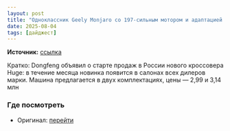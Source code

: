 ```yaml
---
layout: post
title: "Одноклассник Geely Monjaro со 197-сильным мотором и адаптацией для России — дешевле 3 млн рублей. Стартовали продажи большого кроссовера Dongfeng Huge"
date: 2025-08-04
tags: [дайджест]
---
```


**Источник:** [ссылка](https://www.ixbt.com/news/2025/08/04/geely-monjaro-197-3-dongfeng-huge.html)

Кратко: Dongfeng объявил о старте продаж в России нового кроссовера Huge: в течение месяца новинка появится в салонах всех дилеров марки. Машина предлагается в двух комплектациях, цены &mdash; 2,99 и 3,14 млн

### Где посмотреть
- Оригинал: [перейти]({link})
